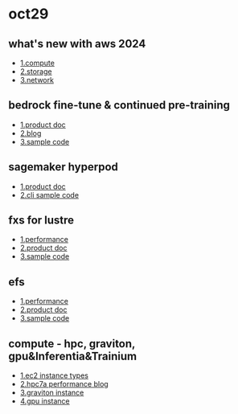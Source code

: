 # oct29

## what's new with aws 2024
- [1.compute](https://aws.amazon.com/about-aws/whats-new/2024/?whats-new-content-all.sort-by=item.additionalFields.postDateTime&whats-new-content-all.sort-order=desc&awsf.whats-new-categories=marketing-marchitecture%23compute
)
- [2.storage](https://aws.amazon.com/about-aws/whats-new/2024/?whats-new-content-all.sort-by=item.additionalFields.postDateTime&whats-new-content-all.sort-order=desc&awsf.whats-new-categories=marketing-marchitecture%23storage
)
- [3.network](https://aws.amazon.com/about-aws/whats-new/2024/?whats-new-content-all.sort-by=item.additionalFields.postDateTime&whats-new-content-all.sort-order=desc&awsf.whats-new-categories=marketing-marchitecture%23networking-and-content-delivery
)

## bedrock fine-tune & continued pre-training

- [1.product doc](https://docs.aws.amazon.com/bedrock/latest/userguide/custom-models.html)
- [2.blog](https://aws.amazon.com/blogs/aws/customize-models-in-amazon-bedrock-with-your-own-data-using-fine-tuning-and-continued-pre-training/)
- [3.sample code](https://github.com/aws-samples/amazon-bedrock-workshop/tree/main/03_Model_customization)

## sagemaker hyperpod

- [1.product doc](https://docs.aws.amazon.com/sagemaker/latest/dg/sagemaker-hyperpod.html)
- [2.cli sample code](https://github.com/aws/sagemaker-hyperpod-cli)

## fxs for lustre

- [1.performance](https://docs.aws.amazon.com/fsx/latest/LustreGuide/performance.html)
- [2.product doc](https://docs.aws.amazon.com/fsx/latest/LustreGuide/what-is.html)
- [3.sample code](https://github.com/aws-samples/amazon-fsx-workshop/tree/master/lustre)

## efs

- [1.performance](https://docs.aws.amazon.com/efs/latest/ug/performance.html)
- [2.product doc](https://docs.aws.amazon.com/efs/latest/ug/whatisefs.html)
- [3.sample code](https://github.com/aws-samples/amazon-efs-workshop)

## compute - hpc, graviton, gpu&Inferentia&Trainium

- [1.ec2 instance types](https://aws.amazon.com/ec2/instance-types/)
- [2.hpc7a performance blog](https://aws.amazon.com/cn/blogs/hpc/optimizing-mpi-application-performance-on-hpc7a-by-effectively-using-both-efa-devices/)
- [3.graviton instance](https://aws.amazon.com/ec2/graviton/)
- [4.gpu instance](https://docs.aws.amazon.com/dlami/latest/devguide/gpu.html)
